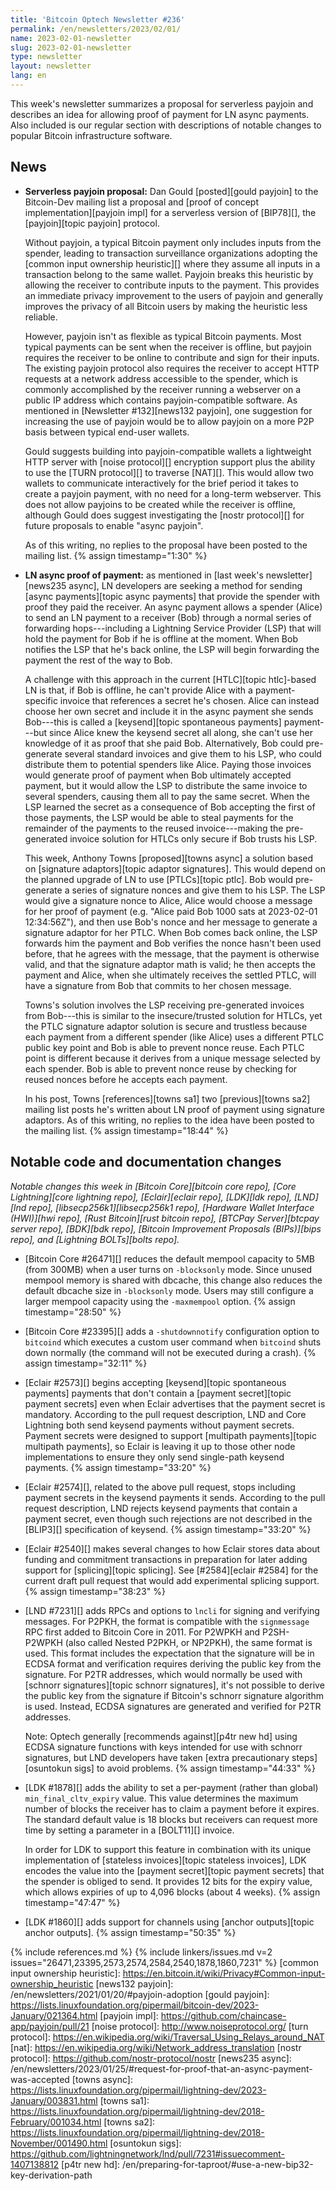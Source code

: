 ```yaml
---
title: 'Bitcoin Optech Newsletter #236'
permalink: /en/newsletters/2023/02/01/
name: 2023-02-01-newsletter
slug: 2023-02-01-newsletter
type: newsletter
layout: newsletter
lang: en
---
```

This week's newsletter summarizes a proposal for serverless payjoin and
describes an idea for allowing proof of payment for LN async payments.
Also included is our regular section with descriptions of notable
changes to popular Bitcoin infrastructure software.

## News

- **Serverless payjoin proposal:** Dan Gould [posted][gould payjoin] to
  the Bitcoin-Dev mailing list a proposal and [proof of concept
  implementation][payjoin impl] for a serverless version of [BIP78][],
  the [payjoin][topic payjoin] protocol.

  Without payjoin, a typical Bitcoin payment only includes inputs from
  the spender, leading to transaction surveillance organizations
  adopting the [common input ownership heuristic][] where they assume
  all inputs in a transaction belong to the same wallet.  Payjoin
  breaks this heuristic by allowing the receiver to contribute inputs
  to the payment.  This provides an immediate privacy improvement to
  the users of payjoin and generally improves the privacy of all Bitcoin
  users by making the heuristic less reliable.

  However, payjoin isn't as flexible as typical Bitcoin payments.
  Most typical payments can be sent when the receiver is offline, but
  payjoin requires the receiver to be online to contribute and sign
  for their inputs.  The existing payjoin protocol also requires the
  receiver to accept HTTP requests at a network address accessible to
  the spender, which is commonly accomplished by the receiver running
  a webserver on a public IP address which contains payjoin-compatible
  software.  As mentioned in [Newsletter #132][news132 payjoin], one
  suggestion for increasing the use of payjoin would be to allow
  payjoin on a more P2P basis between typical end-user wallets.

  Gould suggests building into payjoin-compatible wallets a
  lightweight HTTP server with [noise protocol][] encryption support
  plus the ability to use the [TURN protocol][] to traverse [NAT][].
  This would allow two wallets to communicate interactively for the
  brief period it takes to create a payjoin payment, with no need for
  a long-term webserver.  This does not allow payjoins to be created
  while the receiver is offline, although Gould does suggest
  investigating the [nostr protocol][] for future proposals to enable
  "async payjoin".

  As of this writing, no replies to the proposal have been posted to
  the mailing list. {% assign timestamp="1:30" %}

- **LN async proof of payment:** as mentioned in [last week's
  newsletter][news235 async], LN developers are seeking a method for
  sending [async payments][topic async payments] that provide the
  spender with proof they paid the receiver.  An async payment allows
  a spender (Alice) to send an LN payment to a receiver (Bob)
  through a normal series of forwarding hops---including a Lightning
  Service Provider (LSP) that will hold the payment for Bob if he is
  offline at the moment.  When Bob notifies the LSP that he's back
  online, the LSP will begin forwarding the payment the rest of the way
  to Bob.

  A challenge with this approach in the current [HTLC][topic
  htlc]-based LN is that, if Bob is offline, he can't provide Alice
  with a payment-specific invoice that references a secret he's
  chosen.  Alice can instead choose her own secret and include it in
  the async payment she sends Bob---this is called a [keysend][topic
  spontaneous payments] payment---but since Alice knew the keysend
  secret all along, she can't use her knowledge of it as proof that
  she paid Bob.  Alternatively, Bob could pre-generate several
  standard invoices and give them to his LSP, who could distribute
  them to potential spenders like Alice.  Paying those invoices would
  generate proof of payment when Bob ultimately accepted payment, but
  it would allow the LSP to distribute the same invoice to several
  spenders, causing them all to pay the same secret.  When the LSP learned
  the secret as a consequence of Bob accepting the first of those
  payments, the LSP would be able to steal payments for the remainder
  of the payments to the reused invoice---making the pre-generated
  invoice solution for HTLCs only secure if Bob trusts his LSP.

  This week, Anthony Towns [proposed][towns async] a solution based on
  [signature adaptors][topic adaptor signatures].  This would depend
  on the planned upgrade of LN to use [PTLCs][topic ptlc].  Bob would
  pre-generate a series of signature nonces and give them to his LSP.
  The LSP would give a signature nonce to Alice, Alice would choose a
  message for her proof of payment (e.g. "Alice paid Bob 1000 sats at
  2023-02-01 12:34:56Z"), and then use Bob's nonce and her message
  to generate a signature adaptor for her PTLC.  When Bob comes back
  online, the LSP forwards him the payment and Bob verifies the nonce
  hasn't been used before, that he agrees with the message, that the
  payment is otherwise valid, and that the signature adaptor math is
  valid; he then accepts the payment and Alice, when she ultimately
  receives the settled PTLC, will have a signature from Bob that
  commits to her chosen message.

  Towns's solution involves the LSP receiving pre-generated invoices
  from Bob---this is similar to the insecure/trusted solution for
  HTLCs, yet the PTLC signature adaptor solution is secure and
  trustless because each payment from a different spender (like Alice)
  uses a different PTLC public key point and Bob is able to prevent
  nonce reuse.  Each PTLC point is different because it derives from a
  unique message selected by each spender.  Bob is able to prevent
  nonce reuse by checking for reused nonces before he accepts each
  payment.

  In his post, Towns [references][towns sa1] two [previous][towns sa2]
  mailing list posts he's written about LN proof of payment using
  signature adaptors.  As of this writing, no replies to the idea have
  been posted to the mailing list. {% assign timestamp="18:44" %}

## Notable code and documentation changes

*Notable changes this week in [Bitcoin Core][bitcoin core repo], [Core
Lightning][core lightning repo], [Eclair][eclair repo], [LDK][ldk repo],
[LND][lnd repo], [libsecp256k1][libsecp256k1 repo], [Hardware Wallet
Interface (HWI)][hwi repo], [Rust Bitcoin][rust bitcoin repo], [BTCPay
Server][btcpay server repo], [BDK][bdk repo], [Bitcoin Improvement
Proposals (BIPs)][bips repo], and [Lightning BOLTs][bolts repo].*

- [Bitcoin Core #26471][] reduces the default mempool capacity to 5MB
  (from 300MB) when a user turns on `-blocksonly` mode. Since unused
  mempool memory is shared with dbcache, this change also reduces the
  default dbcache size in `-blocksonly` mode. Users may still configure
  a larger mempool capacity using the `-maxmempool` option. {% assign timestamp="28:50" %}

- [Bitcoin Core #23395][] adds a `-shutdownnotify` configuration option to `bitcoind` which
  executes a custom user command when `bitcoind` shuts down normally
  (the command will not be executed during a crash). {% assign timestamp="32:11" %}

- [Eclair #2573][] begins accepting [keysend][topic spontaneous
  payments] payments that don't contain a [payment secret][topic payment
  secrets] even when Eclair advertises that the payment secret is
  mandatory.  According to the pull request description, LND and Core
  Lightning both send keysend payments without payment secrets.  Payment
  secrets were designed to support [multipath payments][topic multipath
  payments], so Eclair is leaving it up to those other node
  implementations to ensure they only send single-path keysend payments. {% assign timestamp="33:20" %}

- [Eclair #2574][], related to the above pull request, stops including
  payment secrets in the keysend payments it sends.  According to the
  pull request description, LND rejects keysend payments that contain a
  payment secret, even though such rejections are not described in
  the [BLIP3][] specification of keysend. {% assign timestamp="33:20" %}

- [Eclair #2540][] makes several changes to how Eclair stores data about
  funding and commitment transactions in preparation for later adding
  support for [splicing][topic splicing].  See [#2584][eclair #2584]
  for the current draft pull request that would add experimental
  splicing support. {% assign timestamp="38:23" %}

- [LND #7231][] adds RPCs and options to `lncli` for signing and
  verifying messages.  For P2PKH, the format is compatible with the
  `signmessage` RPC first added to Bitcoin Core in 2011.  For P2WPKH and
  P2SH-P2WPKH (also called Nested P2PKH, or NP2PKH), the same format is
  used.  This format includes the expectation that the signature will be
  in ECDSA format and verification requires deriving the public key from
  the signature.  For P2TR addresses, which would normally be used with
  [schnorr signatures][topic schnorr signatures], it's not possible to
  derive the public key from the signature if Bitcoin's schnorr
  signature algorithm is used.  Instead, ECDSA signatures are generated
  and verified for P2TR addresses.

  Note: Optech generally [recommends against][p4tr new hd] using ECDSA
  signature functions with keys intended for use with schnorr
  signatures, but LND developers have taken [extra precautionary
  steps][osuntokun sigs] to avoid problems. {% assign timestamp="44:33" %}

- [LDK #1878][] adds the ability to set a per-payment (rather than
  global) `min_final_cltv_expiry` value.  This value determines the
  maximum number of blocks the receiver has to claim a payment before it
  expires.  The standard default value is 18 blocks but receivers can
  request more time by setting a parameter in a [BOLT11][] invoice.

  In order for LDK to support this feature in combination with its unique
  implementation of [stateless invoices][topic stateless invoices],
  LDK encodes the value into the [payment secret][topic payment
  secrets] that the spender is obliged to send.  It provides 12 bits
  for the expiry value, which allows expiries of up to 4,096 blocks
  (about 4 weeks). {% assign timestamp="47:47" %}

- [LDK #1860][] adds support for channels using [anchor outputs][topic
  anchor outputs]. {% assign timestamp="50:35" %}

{% include references.md %}
{% include linkers/issues.md v=2 issues="26471,23395,2573,2574,2584,2540,1878,1860,7231" %}
[common input ownership heuristic]: https://en.bitcoin.it/wiki/Privacy#Common-input-ownership_heuristic
[news132 payjoin]: /en/newsletters/2021/01/20/#payjoin-adoption
[gould payjoin]: https://lists.linuxfoundation.org/pipermail/bitcoin-dev/2023-January/021364.html
[payjoin impl]: https://github.com/chaincase-app/payjoin/pull/21
[noise protocol]: http://www.noiseprotocol.org/
[turn protocol]: https://en.wikipedia.org/wiki/Traversal_Using_Relays_around_NAT
[nat]: https://en.wikipedia.org/wiki/Network_address_translation
[nostr protocol]: https://github.com/nostr-protocol/nostr
[news235 async]: /en/newsletters/2023/01/25/#request-for-proof-that-an-async-payment-was-accepted
[towns async]: https://lists.linuxfoundation.org/pipermail/lightning-dev/2023-January/003831.html
[towns sa1]: https://lists.linuxfoundation.org/pipermail/lightning-dev/2018-February/001034.html
[towns sa2]: https://lists.linuxfoundation.org/pipermail/lightning-dev/2018-November/001490.html
[osuntokun sigs]: https://github.com/lightningnetwork/lnd/pull/7231#issuecomment-1407138812
[p4tr new hd]: /en/preparing-for-taproot/#use-a-new-bip32-key-derivation-path
